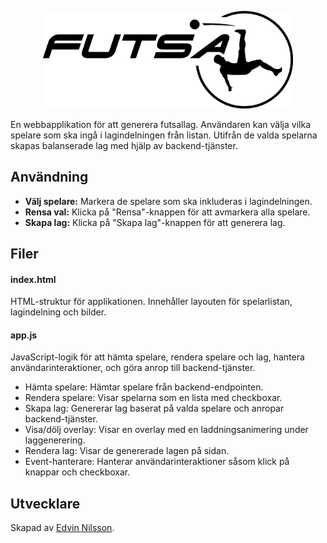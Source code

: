 <p align="center"> <img src="images/logo.png" alt="futsal logo" width="400"/> </p>

En webbapplikation för att generera futsallag. Användaren kan välja vilka spelare som ska ingå i lagindelningen från listan. Utifrån de valda spelarna skapas balanserade lag med hjälp av backend-tjänster.

## Användning

- **Välj spelare:** Markera de spelare som ska inkluderas i lagindelningen.
- **Rensa val:** Klicka på "Rensa"-knappen för att avmarkera alla spelare.
- **Skapa lag:** Klicka på "Skapa lag"-knappen för att generera lag.

## Filer

#### index.html

HTML-struktur för applikationen. Innehåller layouten för spelarlistan, lagindelning och bilder.

#### app.js

JavaScript-logik för att hämta spelare, rendera spelare och lag, hantera användarinteraktioner, och göra anrop till backend-tjänster.

- Hämta spelare: Hämtar spelare från backend-endpointen.
- Rendera spelare: Visar spelarna som en lista med checkboxar.
- Skapa lag: Genererar lag baserat på valda spelare och anropar backend-tjänster.
- Visa/dölj overlay: Visar en overlay med en laddningsanimering under laggenerering.
- Rendera lag: Visar de genererade lagen på sidan.
- Event-hanterare: Hanterar användarinteraktioner såsom klick på knappar och checkboxar.

## Utvecklare

Skapad av [Edvin Nilsson](https://github.com/edv1nn1lsson).
